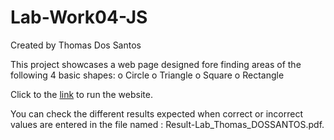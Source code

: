 # Lab-Work04-JS

Created by Thomas Dos Santos

This project showcases a web page designed fore finding areas of the following 4 basic shapes:
o Circle
o Triangle
o Square
o Rectangle


Click to the [link](https://thomdoss.github.io/Lab-Work04-JS/) to run the website.

You can check the different results expected when correct or incorrect values are entered in the file named : Result-Lab_Thomas_DOSSANTOS.pdf.

